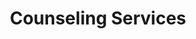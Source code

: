 ---
title: Counseling Services
menu: main
url: counseling-services
weight: 30
description: "My approach to Counseling Therapy is individualized based on the unique needs, disposition, and therapeutic goals of each client allowing for insights, transformations and a greater capacity to feel at home within yourself and alive and vibrant in your life.
I am a registered psychotherapist working with committed couples and individuals."
---